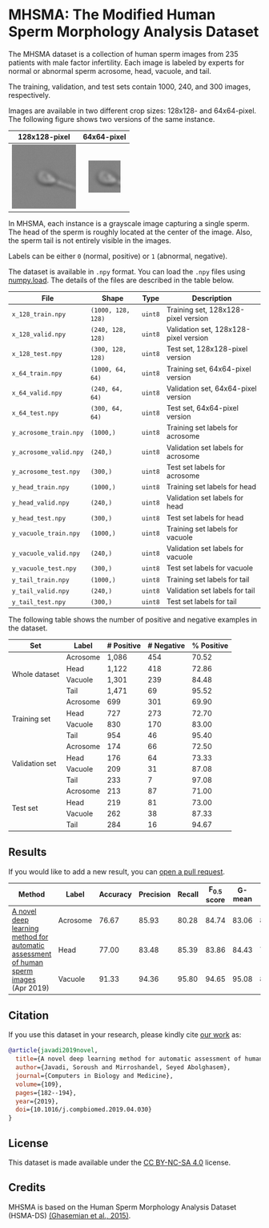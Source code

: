 # MHSMA: The Modified Human Sperm Morphology Analysis Dataset

The MHSMA dataset is a collection of human sperm images from 235 patients with male factor infertility.
Each image is labeled by experts for normal or abnormal sperm acrosome, head, vacuole, and tail.

The training, validation, and test sets contain 1000, 240, and 300 images, respectively.

Images are available in two different crop sizes: 128x128- and 64x64-pixel.
The following figure shows two versions of the same instance.

| 128x128-pixel                                    | 64x64-pixel                                    |
| :----------------------------------------------: | :--------------------------------------------: |
| ![MHSMA-128 sample](sample/mhsma-128-sample.png) | ![MHSMA-64 sample](sample/mhsma-64-sample.png) |

In MHSMA, each instance is a grayscale image capturing a single sperm.
The head of the sperm is roughly located at the center of the image.
Also, the sperm tail is not entirely visible in the images.

Labels can be either `0` (normal, positive) or `1` (abnormal, negative).

The dataset is available in `.npy` format.
You can load the `.npy` files using [numpy.load](https://docs.scipy.org/doc/numpy/reference/generated/numpy.load.html).
The details of the files are described in the table below.

| File                   | Shape              | Type    | Description                           |
| ---------------------- | ------------------ | ------- | ------------------------------------- |
| `x_128_train.npy`      | `(1000, 128, 128)` | `uint8` | Training set, 128x128-pixel version   |
| `x_128_valid.npy`      | `(240, 128, 128)`  | `uint8` | Validation set, 128x128-pixel version |
| `x_128_test.npy`       | `(300, 128, 128)`  | `uint8` | Test set, 128x128-pixel version       |
| `x_64_train.npy`       | `(1000, 64, 64)`   | `uint8` | Training set, 64x64-pixel version     |
| `x_64_valid.npy`       | `(240, 64, 64)`    | `uint8` | Validation set, 64x64-pixel version   |
| `x_64_test.npy`        | `(300, 64, 64)`    | `uint8` | Test set, 64x64-pixel version         |
| `y_acrosome_train.npy` | `(1000,)`          | `uint8` | Training set labels for acrosome      |
| `y_acrosome_valid.npy` | `(240,)`           | `uint8` | Validation set labels for acrosome    |
| `y_acrosome_test.npy`  | `(300,)`           | `uint8` | Test set labels for acrosome          |
| `y_head_train.npy`     | `(1000,)`          | `uint8` | Training set labels for head          |
| `y_head_valid.npy`     | `(240,)`           | `uint8` | Validation set labels for head        |
| `y_head_test.npy`      | `(300,)`           | `uint8` | Test set labels for head              |
| `y_vacuole_train.npy`  | `(1000,)`          | `uint8` | Training set labels for vacuole       |
| `y_vacuole_valid.npy`  | `(240,)`           | `uint8` | Validation set labels for vacuole     |
| `y_vacuole_test.npy`   | `(300,)`           | `uint8` | Test set labels for vacuole           |
| `y_tail_train.npy`     | `(1000,)`          | `uint8` | Training set labels for tail          |
| `y_tail_valid.npy`     | `(240,)`           | `uint8` | Validation set labels for tail        |
| `y_tail_test.npy`      | `(300,)`           | `uint8` | Test set labels for tail              |

The following table shows the number of positive and negative examples in the dataset.

<table>
  <thead>
    <tr>
      <th>Set</th>
      <th>Label</th>
      <th># Positive</th>
      <th># Negative</th>
      <th>% Positive</th>
    </tr>
  </thead>
  <tbody>
    <tr>
      <td rowspan="4">Whole dataset</td>
      <td>Acrosome</td>
      <td>1,086</td>
      <td>454</td>
      <td>70.52</td>
    </tr>
    <tr>
      <td>Head</td>
      <td>1,122</td>
      <td>418</td>
      <td>72.86</td>
    </tr>
    <tr>
      <td>Vacuole</td>
      <td>1,301</td>
      <td>239</td>
      <td>84.48</td>
    </tr>
    <tr>
      <td>Tail</td>
      <td>1,471</td>
      <td>69</td>
      <td>95.52</td>
    </tr>
    <tr>
      <td rowspan="4">Training set</td>
      <td>Acrosome</td>
      <td>699</td>
      <td>301</td>
      <td>69.90</td>
    </tr>
    <tr>
      <td>Head</td>
      <td>727</td>
      <td>273</td>
      <td>72.70</td>
    </tr>
    <tr>
      <td>Vacuole</td>
      <td>830</td>
      <td>170</td>
      <td>83.00</td>
    </tr>
    <tr>
      <td>Tail</td>
      <td>954</td>
      <td>46</td>
      <td>95.40</td>
    </tr>
    <tr>
      <td rowspan="4">Validation set</td>
      <td>Acrosome</td>
      <td>174</td>
      <td>66</td>
      <td>72.50</td>
    </tr>
    <tr>
      <td>Head</td>
      <td>176</td>
      <td>64</td>
      <td>73.33</td>
    </tr>
    <tr>
      <td>Vacuole</td>
      <td>209</td>
      <td>31</td>
      <td>87.08</td>
    </tr>
    <tr>
      <td>Tail</td>
      <td>233</td>
      <td>7</td>
      <td>97.08</td>
    </tr>
    <tr>
      <td rowspan="4">Test set</td>
      <td>Acrosome</td>
      <td>213</td>
      <td>87</td>
      <td>71.00</td>
    </tr>
    <tr>
      <td>Head</td>
      <td>219</td>
      <td>81</td>
      <td>73.00</td>
    </tr>
    <tr>
      <td>Vacuole</td>
      <td>262</td>
      <td>38</td>
      <td>87.33</td>
    </tr>
    <tr>
      <td>Tail</td>
      <td>284</td>
      <td>16</td>
      <td>94.67</td>
    </tr>
  </tbody>
</table>

## Results

If you would like to add a new result, you can [open a pull request](https://github.com/soroushj/mhsma-dataset/pulls).

<table>
  <thead>
    <tr>
      <th>Method</th>
      <th>Label</th>
      <th>Accuracy</th>
      <th>Precision</th>
      <th>Recall</th>
      <th>F<sub>0.5</sub> score</th>
      <th>G-mean</th>
      <th>AUC</th>
      <th>MCC</th>
    </tr>
  </thead>
  <tbody>
    <tr>
      <td rowspan="3"><a href="https://authors.elsevier.com/a/1Y-8q2OYcrjqA">A novel deep learning method for automatic assessment of human sperm images</a> (Apr 2019)</td>
      <td>Acrosome</td>
      <td>76.67</td>
      <td>85.93</td>
      <td>80.28</td>
      <td>84.74</td>
      <td>83.06</td>
      <td>83.89</td>
      <td>+0.4618</td>
    </tr>
    <tr>
      <td>Head</td>
      <td>77.00</td>
      <td>83.48</td>
      <td>85.39</td>
      <td>83.86</td>
      <td>84.43</td>
      <td>77.80</td>
      <td>+0.4053</td>
    </tr>
    <tr>
      <td>Vacuole</td>
      <td>91.33</td>
      <td>94.36</td>
      <td>95.80</td>
      <td>94.65</td>
      <td>95.08</td>
      <td>88.08</td>
      <td>+0.5910</td>
    </tr>
  </tbody>
</table>

## Citation

If you use this dataset in your research, please kindly cite [our work](https://authors.elsevier.com/a/1Y-8q2OYcrjqA) as:

```bibtex
@article{javadi2019novel,
  title={A novel deep learning method for automatic assessment of human sperm images},
  author={Javadi, Soroush and Mirroshandel, Seyed Abolghasem},
  journal={Computers in Biology and Medicine},
  volume={109},
  pages={182--194},
  year={2019},
  doi={10.1016/j.compbiomed.2019.04.030}
}
```

## License

This dataset is made available under the [CC BY-NC-SA 4.0](https://creativecommons.org/licenses/by-nc-sa/4.0/) license.

## Credits

MHSMA is based on the Human Sperm Morphology Analysis Dataset (HSMA-DS) [(Ghasemian et al., 2015)](https://doi.org/10.1016/j.cmpb.2015.08.013).
